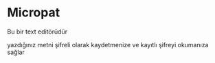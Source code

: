 # Micropat

Bu bir text editörüdür

yazdığınız metni şifreli olarak kaydetmenize ve kayıtlı şifreyi okumanıza sağlar

